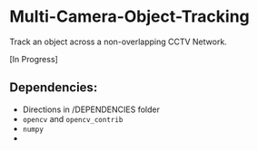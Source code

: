 # Multi-Camera-Object-Tracking
Track an object across a non-overlapping CCTV Network.

[In Progress]


## Dependencies:
+ Directions in /DEPENDENCIES folder
+ ```opencv``` and ```opencv_contrib```
+ ```numpy```
+ 
